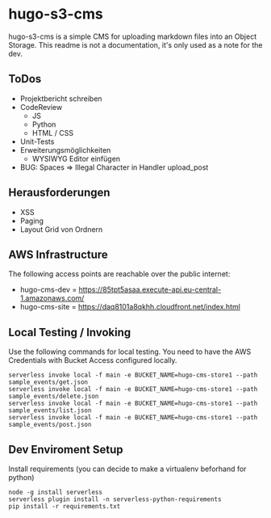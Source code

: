 # hugo-s3-cms 

hugo-s3-cms is a simple CMS for uploading markdown files into an Object Storage. This readme is not a documentation, it's only used as a note for the dev.

## ToDos 
- Projektbericht schreiben
- CodeReview
  - JS 
  - Python
  - HTML / CSS
- Unit-Tests 
- Erweiterungsmöglichkeiten
  - WYSIWYG Editor einfügen
- BUG: Spaces => Illegal Character in Handler upload_post

## Herausforderungen
- XSS 
- Paging 
- Layout Grid von Ordnern

## AWS Infrastructure 

The following access points are reachable over the public internet: 
- hugo-cms-dev =  https://85tpt5asaa.execute-api.eu-central-1.amazonaws.com/
- hugo-cms-site = https://daq8101a8qkhh.cloudfront.net/index.html


## Local Testing / Invoking 
Use the following commands for local testing. You need to have the AWS Credentials with Bucket Access configured locally.
```
serverless invoke local -f main -e BUCKET_NAME=hugo-cms-store1 --path sample_events/get.json
serverless invoke local -f main -e BUCKET_NAME=hugo-cms-store1 --path sample_events/delete.json
serverless invoke local -f main -e BUCKET_NAME=hugo-cms-store1 --path sample_events/list.json
serverless invoke local -f main -e BUCKET_NAME=hugo-cms-store1 --path sample_events/post.json
```


## Dev Enviroment Setup 

Install requirements (you can decide to make a virtualenv beforhand for python)
```
node -g install serverless 
serverless plugin install -n serverless-python-requirements
pip install -r requirements.txt

```